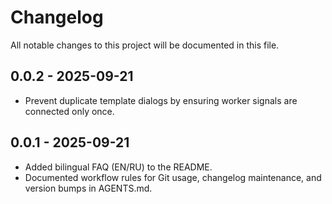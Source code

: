 # Changelog

All notable changes to this project will be documented in this file.

## 0.0.2 - 2025-09-21
- Prevent duplicate template dialogs by ensuring worker signals are connected only once.

## 0.0.1 - 2025-09-21
- Added bilingual FAQ (EN/RU) to the README.
- Documented workflow rules for Git usage, changelog maintenance, and version bumps in AGENTS.md.
